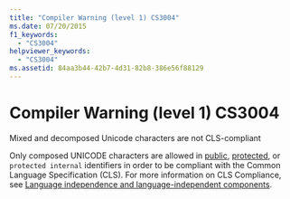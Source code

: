 ```yaml
---
title: "Compiler Warning (level 1) CS3004"
ms.date: 07/20/2015
f1_keywords: 
  - "CS3004"
helpviewer_keywords: 
  - "CS3004"
ms.assetid: 84aa3b44-42b7-4d31-82b8-386e56f88129
---
```

# Compiler Warning (level 1) CS3004
Mixed and decomposed Unicode characters are not CLS-compliant  
  
 Only composed UNICODE characters are allowed in [public](../../csharp/language-reference/keywords/public.md), [protected](../../csharp/language-reference/keywords/protected.md), or `protected internal` identifiers in order to be compliant with the Common Language Specification (CLS). For more information on CLS Compliance, see [Language independence and language-independent components](../../standard/language-independence.md).
